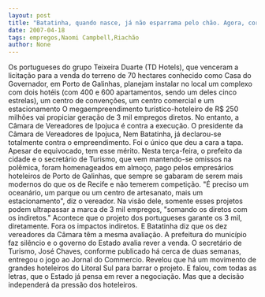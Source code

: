```yaml
---
layout: post
title: "Batatinha, quando nasce, já não esparrama pelo chão. Agora, corta 3 mil empregos de um supetão"
date: 2007-04-18
tags: empregos,Naomi Campbell,Riachão
author: None
---
```


Os portugueses do grupo Teixeira Duarte (TD Hotels), que venceram a licitação para a venda do terreno de 70 hectares conhecido como Casa do Governador, em Porto de Galinhas, planejam instalar no local um complexo com dois hotéis (com 400 e 600 apartamentos, sendo um deles cinco estrelas), um centro de convenções, um centro comercial e um estacionamento
O megaempreendimento turístico-hoteleiro de R$ 250 milhões vai propiciar geração de 3 mil empregos diretos. No entanto, a Câmara de Vereadores de Ipojuca é contra a execução. 
O presidente da Câmara de Vereadores de Ipojuca, Nem Batatinha, já declarou-se totalmente contra o empreendimento. Foi o único que deu a cara a tapa. Apesar de equivocado, tem esse mérito.
Nesta terça-feira, o prefeito da cidade e o secretário de Turismo, que vem mantendo-se omissos na polêmica, foram homenageados em almoço, pago pelos empresários hoteleiros de Porto de Galinhas, que sempre se gabaram de serem mais modernos do que os de Recife e não temerem competição.
\"É preciso um oceanário, um parque ou um centro de artesanato, mais um estacionamento\", diz o vereador. Na visão dele, somente esses projetos podem ultrapassar a marca de 3 mil empregos, \"somando os diretos com os indiretos.\" Acontece que o projeto dos portugueses garante os 3 mil, diretamente. Fora os impactos indiretos. E Batatinha diz que os dez vereadores da Câmara têm a mesma avaliação. 
A prefeitura do município faz silêncio e o governo do Estado avalia rever a venda. 
O secretário de Turismo, José Chaves, conforme publicado há cerca de duas semanas, entregou o jogo ao Jornal do Commercio. Revelou que há um movimento de grandes hoteleiros do Litoral Sul para barrar o projeto. E falou, com todas as letras, que o Estado já pensa em rever a negociação. Mas que a decisão independerá da pressão dos hoteleiros.  